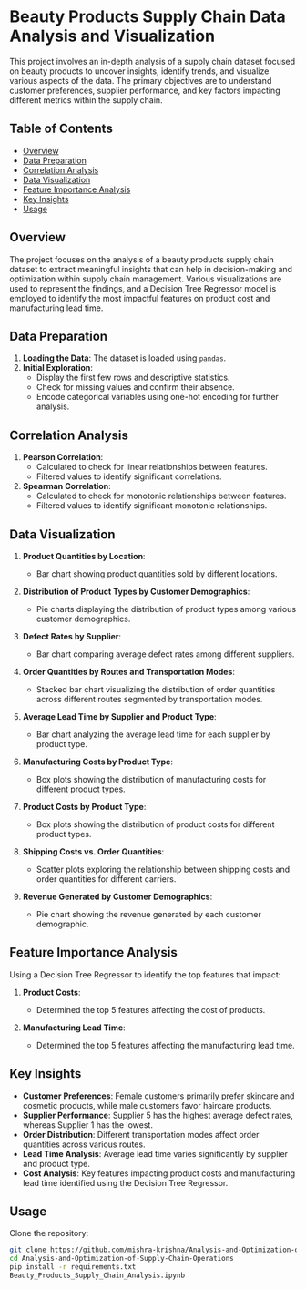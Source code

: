 # Beauty Products Supply Chain Data Analysis and Visualization

This project involves an in-depth analysis of a supply chain dataset focused on beauty products to uncover insights, identify trends, and visualize various aspects of the data. The primary objectives are to understand customer preferences, supplier performance, and key factors impacting different metrics within the supply chain.

## Table of Contents

- [Overview](#overview)
- [Data Preparation](#data-preparation)
- [Correlation Analysis](#correlation-analysis)
- [Data Visualization](#data-visualization)
- [Feature Importance Analysis](#feature-importance-analysis)
- [Key Insights](#key-insights)
- [Usage](#usage)

## Overview

The project focuses on the analysis of a beauty products supply chain dataset to extract meaningful insights that can help in decision-making and optimization within supply chain management. Various visualizations are used to represent the findings, and a Decision Tree Regressor model is employed to identify the most impactful features on product cost and manufacturing lead time.

## Data Preparation

1. **Loading the Data**: The dataset is loaded using `pandas`.
2. **Initial Exploration**:
   - Display the first few rows and descriptive statistics.
   - Check for missing values and confirm their absence.
   - Encode categorical variables using one-hot encoding for further analysis.

## Correlation Analysis

1. **Pearson Correlation**:
   - Calculated to check for linear relationships between features.
   - Filtered values to identify significant correlations.
2. **Spearman Correlation**:
   - Calculated to check for monotonic relationships between features.
   - Filtered values to identify significant monotonic relationships.

## Data Visualization

1. **Product Quantities by Location**:
   - Bar chart showing product quantities sold by different locations.

2. **Distribution of Product Types by Customer Demographics**:
   - Pie charts displaying the distribution of product types among various customer demographics.

3. **Defect Rates by Supplier**:
   - Bar chart comparing average defect rates among different suppliers.

4. **Order Quantities by Routes and Transportation Modes**:
   - Stacked bar chart visualizing the distribution of order quantities across different routes segmented by transportation modes.

5. **Average Lead Time by Supplier and Product Type**:
   - Bar chart analyzing the average lead time for each supplier by product type.

6. **Manufacturing Costs by Product Type**:
   - Box plots showing the distribution of manufacturing costs for different product types.

7. **Product Costs by Product Type**:
   - Box plots showing the distribution of product costs for different product types.

8. **Shipping Costs vs. Order Quantities**:
   - Scatter plots exploring the relationship between shipping costs and order quantities for different carriers.

9. **Revenue Generated by Customer Demographics**:
   - Pie chart showing the revenue generated by each customer demographic.

## Feature Importance Analysis

Using a Decision Tree Regressor to identify the top features that impact:

1. **Product Costs**:
   - Determined the top 5 features affecting the cost of products.

2. **Manufacturing Lead Time**:
   - Determined the top 5 features affecting the manufacturing lead time.

## Key Insights

- **Customer Preferences**: Female customers primarily prefer skincare and cosmetic products, while male customers favor haircare products.
- **Supplier Performance**: Supplier 5 has the highest average defect rates, whereas Supplier 1 has the lowest.
- **Order Distribution**: Different transportation modes affect order quantities across various routes.
- **Lead Time Analysis**: Average lead time varies significantly by supplier and product type.
- **Cost Analysis**: Key features impacting product costs and manufacturing lead time identified using the Decision Tree Regressor.

 ## Usage
 Clone the repository:
   ```bash
   git clone https://github.com/mishra-krishna/Analysis-and-Optimization-of-Supply-Chain-Operations
   cd Analysis-and-Optimization-of-Supply-Chain-Operations
   pip install -r requirements.txt
   Beauty_Products_Supply_Chain_Analysis.ipynb

